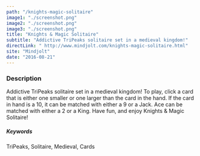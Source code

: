 ```yaml
---
path: "/knights-magic-solitaire"
image1: "./screenshot.png"
image2: "./screenshot.png"
image3: "./screenshot.png"
title: "Knights & Magic Solitaire"
subtitle: "Addictive TriPeaks solitaire set in a medieval kingdom!"
directLink: " http://www.mindjolt.com/knights-magic-solitaire.html"
site: "Mindjolt"
date: "2016-08-21"
---
```


### Description

Addictive TriPeaks solitaire set in a medieval kingdom! To play, click a card that is either one smaller or one larger than the card in the hand. If the card in hand is a 10, it can be matched with either a 9 or a Jack. Ace can be matched with either a 2 or a King. Have fun, and enjoy Knights &amp; Magic Solitaire!

##### Keywords

TriPeaks, Solitaire, Medieval, Cards
